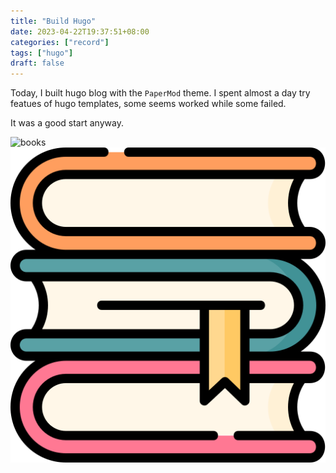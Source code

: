 ```yaml
---
title: "Build Hugo"
date: 2023-04-22T19:37:51+08:00
categories: ["record"]
tags: ["hugo"]
draft: false
---
```


Today, I built hugo blog with the `PaperMod` theme.
I spent almost a day try featues of hugo templates, some seems worked while some failed.

It was a good start anyway.

![books](/imgs/books.png)
![books](/static/imgs/books.png)
